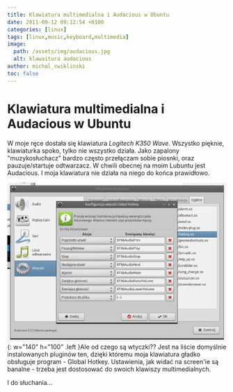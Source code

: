 ```yaml
---
title: Klawiatura multimedialna i Audacious w Ubuntu
date: 2011-09-12 09:12:54 +0100
categories: [linux]
tags: [linux,music,keyboard,multimedia]
image:
  path: /assets/img/audacious.jpg
  alt: klawaitura audacious
author: michal_cwiklinski
toc: false
---
```


# Klawiatura multimedialna i Audacious w Ubuntu

W moje ręce dostała się klawiatura _Logitech K350 Wave_. Wszystko pięknie, klawiaturka spoko, tylko nie wszystko działa. Jako zapalony "muzykosłuchacz" bardzo często przełączam sobie piosnki, oraz pauzuje/startuje odtwarzacz. W chwili obecnej na moim Lubuntu jest Audacious. I moja klawiatura nie działa na niego do końca prawidłowo.

![Audacious klawiatura](/assets/img/audacious-klawiatura.png){: w="140" h="100" .left }Ale od czego są wtyczki?? Jest na liście domyślnie instalowanych pluginów ten, dzięki któremu moja klawiatura gładko obsługuje program - Global Hotkey.
Ustawienia, jak widać na screen'ie są banalne - trzeba jest dostosować do swoich klawiszy multimedialnych.

I do słuchania...